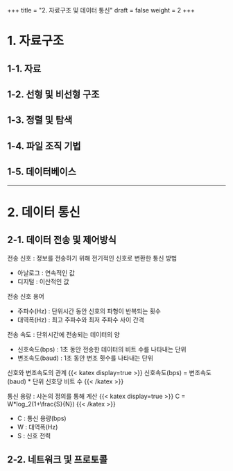 +++
title = "2. 자료구조 및 데이터 통신"
draft = false
weight = 2
+++
# 1. 자료구조
## 1-1. 자료
## 1-2. 선형 및 비선형 구조
## 1-3. 정렬 및 탐색
## 1-4. 파일 조직 기법
## 1-5. 데이터베이스
---
# 2. 데이터 통신
## 2-1. 데이터 전송 및 제어방식
전송 신호 : 정보를 전송하기 위해 전기적인 신호로 변환한 통신 방법
- 아날로그 : 연속적인 값
- 디지털 : 이산적인 값

전송 신호 용어
- 주파수(Hz) : 단위시간 동안 신호의 파형이 반복되는 횟수
- 대역폭(Hz) : 최고 주파수와 최저 주파수 사이 간격

전송 속도 : 단위시간에 전송되는 데이터의 양
- 신호속도(bps) : 1초 동안 전송한 데이터의 비트 수를 나타내는 단위
- 변조속도(baud) : 1초 동안 변조 횟수를 나타내는 단위

신호와 변조속도의 관계
{{< katex display=true >}}
신호속도(bps) = 변조속도(baud) * 단위 신호당 비트 수
{{< /katex >}}

통신 용량 : 샤논의 정의를 통해 계산
{{< katex display=true >}}
C = W*log_2(1+\\frac{S}{N})
{{< /katex >}}
- C : 통신 용량(bps)
- W : 대역폭(Hz)
- S : 신호 전력



## 2-2. 네트워크 및 프로토콜